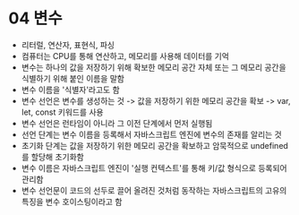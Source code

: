# 04 변수

- 리터럴, 연산자, 표현식, 파싱
- 컴퓨터는 CPU를 통해 연산하고, 메모리를 사용해 데이터를 기억
- 변수는 하나의 값을 저장하기 위해 확보한 메모리 공간 자체 또는 그 메모리 공간을 식별하기 위해 붙인 이름을 말함
- 변수 이름을 '식별자'라고도 함
- 변수 선언은 변수를 생성하는 것 -> 값을 저장하기 위한 메모리 공간을 확보 -> var, let, const 키워드를 사용
- 변수 선언은 런타임이 아니라 그 이전 단계에서 먼저 실행됨
- 선언 단계는 변수 이름을 등록해서 자바스크립트 엔진에 변수의 존재를 알리는 것
- 초기화 단계는 값을 저장하기 위한 메모리 공간을 확보하고 암묵적으로 undefined를 할당해 초기화함
- 변수 이름은 자바스크립트 엔진이 '실행 컨텍스트'를 통해 키/값 형식으로 등록되어 관리함
- 변수 선언문이 코드의 선두로 끌어 올려진 것처럼 동작하는 자바스크립트의 고유의 특징을 변수 호이스팅이라고 함
